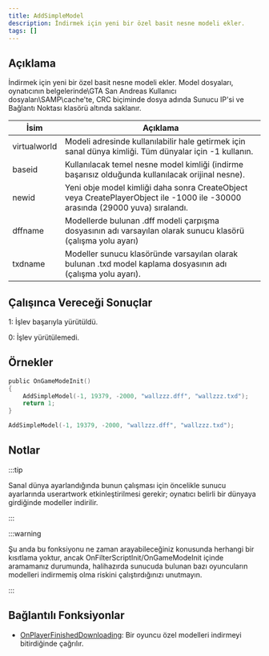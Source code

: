```yaml
---
title: AddSimpleModel
description: İndirmek için yeni bir özel basit nesne modeli ekler.
tags: []
---
```


<VersionWarnTR version='SA-MP 0.3.DL R1' />

## Açıklama

İndirmek için yeni bir özel basit nesne modeli ekler. Model dosyaları, oynatıcının belgelerinde\GTA San Andreas Kullanıcı dosyaları\SAMP\cache'te, CRC biçiminde dosya adında Sunucu IP'si ve Bağlantı Noktası klasörü altında saklanır.

| İsim         | Açıklama                                                                                                                      |
| ------------ | ----------------------------------------------------------------------------------------------------------------------------- |
| virtualworld | Modeli adresinde kullanılabilir hale getirmek için sanal dünya kimliği. Tüm dünyalar için -1 kullanın.                        |
| baseid       | Kullanılacak temel nesne model kimliği (indirme başarısız olduğunda kullanılacak orijinal nesne).                             |
| newid        | Yeni obje model kimliği daha sonra CreateObject veya CreatePlayerObject ile -1000 ile -30000 arasında (29000 yuva) sıralandı. |
| dffname      | Modellerde bulunan .dff modeli çarpışma dosyasının adı varsayılan olarak sunucu klasörü (çalışma yolu ayarı)                  |
| txdname      | Modeller sunucu klasöründe varsayılan olarak bulunan .txd model kaplama dosyasının adı (çalışma yolu ayarı).                  |

## Çalışınca Vereceği Sonuçlar

1: İşlev başarıyla yürütüldü.

0: İşlev yürütülemedi.

## Örnekler

```c
public OnGameModeInit()
{
    AddSimpleModel(-1, 19379, -2000, "wallzzz.dff", "wallzzz.txd");
    return 1;
}
```

```c
AddSimpleModel(-1, 19379, -2000, "wallzzz.dff", "wallzzz.txd");
```

## Notlar

:::tip

Sanal dünya ayarlandığında bunun çalışması için öncelikle sunucu ayarlarında userartwork etkinleştirilmesi gerekir; oynatıcı belirli bir dünyaya girdiğinde modeller indirilir.

:::

:::warning

Şu anda bu fonksiyonu ne zaman arayabileceğiniz konusunda herhangi bir kısıtlama yoktur, ancak OnFilterScriptInit/OnGameModeInit içinde aramamanız durumunda, halihazırda sunucuda bulunan bazı oyuncuların modelleri indirmemiş olma riskini çalıştırdığınızı unutmayın.

:::

## Bağlantılı Fonksiyonlar

- [OnPlayerFinishedDownloading](../callbacks/OnPlayerFinishedDownloading.md): Bir oyuncu özel modelleri indirmeyi bitirdiğinde çağrılır.
